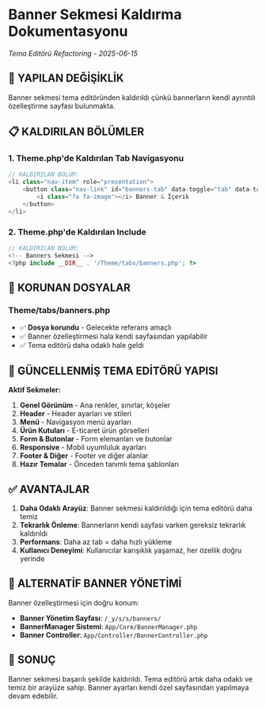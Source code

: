 # Banner Sekmesi Kaldırma Dokumentasyonu
*Tema Editörü Refactoring - 2025-06-15*

## 🎯 YAPILAN DEĞİŞİKLİK

Banner sekmesi tema editöründen kaldırıldı çünkü bannerların kendi ayrıntılı özelleştirme sayfası bulunmakta.

## 📋 KALDIRILAN BÖLÜMLER

### 1. Theme.php'de Kaldırılan Tab Navigasyonu
```php
// KALDIRILAN BÖLÜM:
<li class="nav-item" role="presentation">
    <button class="nav-link" id="banners-tab" data-toggle="tab" data-target="#banners-panel" type="button" role="tab">
        <i class="fa fa-image"></i> Banner & İçerik
    </button>
</li>
```

### 2. Theme.php'de Kaldırılan Include
```php
// KALDIRILAN BÖLÜM:
<!-- Banners Sekmesi -->
<?php include __DIR__ . '/Theme/tabs/banners.php'; ?>
```

## 📂 KORUNAN DOSYALAR

### Theme/tabs/banners.php
- ✅ **Dosya korundu** - Gelecekte referans amaçlı
- ✅ Banner özelleştirmesi hala kendi sayfasından yapılabilir
- ✅ Tema editörü daha odaklı hale geldi

## 🎨 GÜNCELLENMİŞ TEMA EDİTÖRÜ YAPISΙ

**Aktif Sekmeler:**
1. **Genel Görünüm** - Ana renkler, sınırlar, köşeler
2. **Header** - Header ayarları ve stileri  
3. **Menü** - Navigasyon menü ayarları
4. **Ürün Kutuları** - E-ticaret ürün görselleri
5. **Form & Butonlar** - Form elemanları ve butonlar
6. **Responsive** - Mobil uyumluluk ayarları
7. **Footer & Diğer** - Footer ve diğer alanlar
8. **Hazır Temalar** - Önceden tanımlı tema şablonları

## ✅ AVANTAJLAR

1. **Daha Odaklı Arayüz**: Banner sekmesi kaldırıldığı için tema editörü daha temiz
2. **Tekrarlık Önleme**: Bannerların kendi sayfası varken gereksiz tekrarlık kaldırıldı
3. **Performans**: Daha az tab = daha hızlı yükleme
4. **Kullanıcı Deneyimi**: Kullanıcılar karışıklık yaşamaz, her özellik doğru yerinde

## 🔗 ALTERNATİF BANNER YÖNETİMİ

Banner özelleştirmesi için doğru konum:
- **Banner Yönetim Sayfası**: `/_y/s/s/banners/`
- **BannerManager Sistemi**: `App/Core/BannerManager.php`
- **Banner Controller**: `App/Controller/BannerController.php`

## 🎯 SONUÇ

Banner sekmesi başarılı şekilde kaldırıldı. Tema editörü artık daha odaklı ve temiz bir arayüze sahip. Banner ayarları kendi özel sayfasından yapılmaya devam edebilir.
